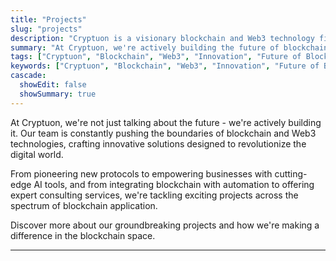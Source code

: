 ```yaml
---
title: "Projects"
slug: "projects"
description: "Cryptuon is a visionary blockchain and Web3 technology firm, pushing the boundaries of the digital realm with groundbreaking projects and innovative solutions. We craft new protocols, integrate blockchain with automation, leverage AI tools, and offer expert consulting services. Explore how we're revolutionizing the blockchain space and making a significant impact in the digital world."
summary: "At Cryptuon, we're actively building the future of blockchain and Web3 technologies. Our innovative projects range from pioneering new protocols to integrating blockchain with automation and empowering businesses with cutting-edge AI tools. Alongside our expert consulting services, we are making significant strides in revolutionizing the blockchain space. Learn more about our exciting endeavors."
tags: ["Cryptuon", "Blockchain", "Web3", "Innovation", "Future of Blockchain", "AI Tools", "Automation", "Consulting Services", "Blockchain Applications", "Blockchain Protocols", "Blockchain Revolution", "Blockchain Projects", "Blockchain Industry", "Blockchain Development", "Blockchain Solutions", "Cutting-edge Blockchain", "Digital Transformation", "Groundbreaking Projects", "Blockchain Space", "Blockchain Impact"]
keywords: ["Cryptuon", "Blockchain", "Web3", "Innovation", "Future of Blockchain", "AI Tools", "Automation", "Consulting Services", "Blockchain Applications", "Blockchain Protocols", "Blockchain Revolution", "Blockchain Projects", "Blockchain Industry", "Blockchain Development", "Blockchain Solutions", "Cutting-edge Blockchain", "Digital Transformation", "Groundbreaking Projects", "Blockchain Space", "Blockchain Impact"]
cascade:
  showEdit: false
  showSummary: true
---
```


At Cryptuon, we're not just talking about the future - we're actively building it. Our team is constantly pushing the boundaries of blockchain and Web3 technologies, crafting innovative solutions designed to revolutionize the digital world. 

From pioneering new protocols to empowering businesses with cutting-edge AI tools, and from integrating blockchain with automation to offering expert consulting services, we're tackling exciting projects across the spectrum of blockchain application. 

Discover more about our groundbreaking projects and how we're making a difference in the blockchain space.

---